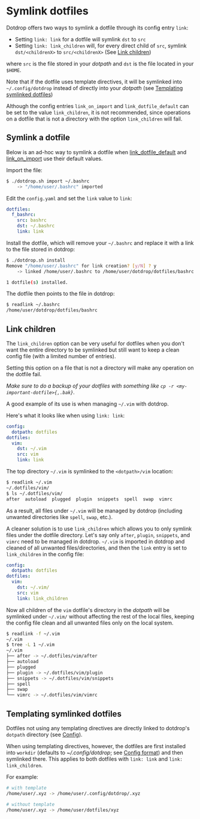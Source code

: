 # Symlink dotfiles

Dotdrop offers two ways to symlink a dotfile through its
config entry `link`:

* Setting `link: link` for a dotfile will symlink `dst` to `src`
* Setting `link: link_children` will, for every direct child of `src`, symlink `dst/<childrenX>` to `src/<childrenX>` (See [Link children](#link-children))

where `src` is the file stored in your *dotpath* and
`dst` is the file located in your `$HOME`.

Note that if the dotfile uses template directives, it will be symlinked into
`~/.config/dotdrop` instead of directly into your *dotpath*
(see [Templating symlinked dotfiles](#templating-symlinked-dotfiles))

Although the config entries `link_on_import` and `link_dotfile_default` can be set to the value `link_children`,
it is not recommended, since operations on a dotfile that is not a directory with the option `link_children`
will fail.

## Symlink a dotfile

Below is an ad-hoc way to symlink a dotfile when [link_dotfile_default](https://dotdrop.readthedocs.io/en/latest/config-format/#config-entry)
and [link_on_import](https://dotdrop.readthedocs.io/en/latest/config-format/#config-entry) use their default values.

Import the file:
```bash
$ ./dotdrop.sh import ~/.bashrc
	-> "/home/user/.bashrc" imported
```

Edit the `config.yaml` and set the `link` value to `link`:
```yaml
dotfiles:
  f_bashrc:
    src: bashrc
    dst: ~/.bashrc
    link: link
```

Install the dotfile, which will remove your `~/.bashrc` and replace it with a link to the file stored in dotdrop:
```bash
$ ./dotdrop.sh install
Remove "/home/user/.bashrc" for link creation? [y/N] ? y
	-> linked /home/user/.bashrc to /home/user/dotdrop/dotfiles/bashrc

1 dotfile(s) installed.
```

The dotfile then points to the file in dotdrop:
```bash
$ readlink ~/.bashrc
/home/user/dotdrop/dotfiles/bashrc
```

## Link children

The `link_children` option can be very useful for dotfiles when you don't want the entire
directory to be symlinked but still want to keep a clean config file (with a
limited number of entries).

Setting this option on a file that is not a directory will make any operation on the dotfile fail.

*Make sure to do a backup of your dotfiles with something like `cp -r <my-important-dotfile>{,.bak}`.*

A good example of its use is when managing `~/.vim` with dotdrop.

Here's what it looks like when using `link: link`:
```yaml
config:
  dotpath: dotfiles
dotfiles:
  vim:
    dst: ~/.vim
    src: vim
    link: link
```

The top directory `~/.vim` is symlinked to the `<dotpath>/vim` location:
```bash
$ readlink ~/.vim
~/.dotfiles/vim/
$ ls ~/.dotfiles/vim/
after  autoload  plugged  plugin  snippets  spell  swap  vimrc
```

As a result, all files under `~/.vim` will be managed by
dotdrop (including unwanted directories like `spell`, `swap`, etc.).

A cleaner solution is to use `link_children` which allows you to only symlink
files under the dotfile directory. Let's say only `after`, `plugin`, `snippets`, and `vimrc`
need to be managed in dotdrop. `~/.vim` is imported in dotdrop and cleaned of all unwanted
files/directories, and then the `link` entry is set to `link_children` in the config file:
```yaml
config:
  dotpath: dotfiles
dotfiles:
  vim:
    dst: ~/.vim/
    src: vim
    link: link_children
```

Now all children of the `vim` dotfile's directory in the *dotpath* will be symlinked under `~/.vim/`
without affecting the rest of the local files, keeping the config file clean
and all unwanted files only on the local system.
```bash
$ readlink -f ~/.vim
~/.vim
$ tree -L 1 ~/.vim
~/.vim
├── after -> ~/.dotfiles/vim/after
├── autoload
├── plugged
├── plugin -> ~/.dotfiles/vim/plugin
├── snippets -> ~/.dotfiles/vim/snippets
├── spell
├── swap
└── vimrc -> ~/.dotfiles/vim/vimrc
```

## Templating symlinked dotfiles

Dotfiles not using any templating directives are directly linked
to dotdrop's `dotpath` directory (see [Config](../config.md)).

When using templating directives, however, the dotfiles are first installed into
`workdir` (defaults to *~/.config/dotdrop*; see [Config format](../config-format.md))
and then symlinked there.
This applies to both dotfiles with `link: link` and `link: link_children`.

For example:
```bash
# with template
/home/user/.xyz -> /home/user/.config/dotdrop/.xyz

# without template
/home/user/.xyz -> /home/user/dotfiles/xyz
```
